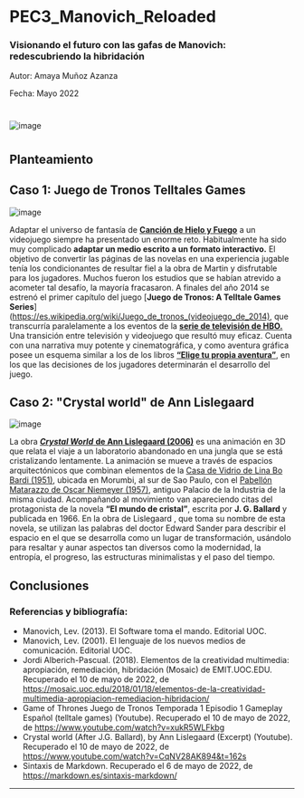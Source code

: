 # PEC3_Manovich_Reloaded
### Visionando el futuro con las gafas de Manovich: redescubriendo la hibridación

Autor: Amaya Muñoz Azanza

Fecha: Mayo 2022

#

![image](https://user-images.githubusercontent.com/104756604/167637953-ecb0f5b9-0751-4a2e-ae7f-09400738d443.png)



#

## Planteamiento

## Caso 1: Juego de Tronos Telltales Games

![image](https://user-images.githubusercontent.com/104756604/167640173-03fd7632-3057-4f48-9292-2ba884db44cb.png)

Adaptar el universo de fantasía de [**Canción de Hielo y Fuego**](https://es.wikipedia.org/wiki/Canci%C3%B3n_de_hielo_y_fuego) a un videojuego siempre ha presentado un enorme reto. Habitualmente ha sido muy complicado **adaptar un medio escrito a un formato interactivo.** El objetivo de convertir las páginas de las novelas en una experiencia jugable tenía los condicionantes de resultar fiel a la obra de Martin y disfrutable para los jugadores. Muchos fueron los estudios que se habían atrevido a acometer  tal desafío, la mayoría fracasaron.
A finales del año 2014 se estrenó el primer capítulo del juego [**Juego de Tronos: A Telltale Games Series**](https://es.wikipedia.org/wiki/Juego_de_tronos_(videojuego_de_2014), que transcurría paralelamente a los eventos de la [**serie de televisión de HBO.**](https://es.wikipedia.org/wiki/Game_of_Thrones) Una transición entre televisión y videojuego que resultó muy eficaz. Cuenta con una narrativa muy potente y cinematográfica, y como aventura gráfica posee un esquema similar a los de los libros [**“Elige tu propia aventura”**](https://es.wikipedia.org/wiki/Elige_tu_propia_aventura), en los que las decisiones de los jugadores determinarán el desarrollo del juego.

## Caso 2: "Crystal world" de Ann Lislegaard
  ![image](https://user-images.githubusercontent.com/104756604/167624945-65a7f385-7328-4e1c-a008-0daaa9884363.png)

  La obra [***Crystal World*** **de Ann Lislegaard (2006)**](https://www.youtube.com/watch?v=CqNV28AK894) es una animación en 3D que relata el viaje a un laboratorio abandonado en una jungla que se está cristalizando lentamente. La animación se mueve a través de espacios arquitectónicos que combinan elementos de la [Casa de Vidrio de Lina Bo Bardi (1951)](https://www.youtube.com/watch?v=8RDMVHuKGN8&t=1s),  ubicada en Morumbi, al sur de Sao Paulo, con el [Pabellón Matarazzo de Oscar Niemeyer (1957)](https://www.youtube.com/watch?v=aR-6DpASWwc), antiguo Palacio de la Industria de la misma ciudad.
  Acompañando al movimiento van apareciendo citas del protagonista de la novela **“El mundo de cristal”**, escrita por **J. G. Ballard** y publicada en 1966. En la obra de Lislegaard , que toma su nombre de esta novela, se utilizan las palabras del doctor Edward Sander para describir el espacio en el que se desarrolla como un lugar de transformación, usándolo para resaltar y aunar aspectos tan diversos como la modernidad, la entropía, el progreso, las estructuras minimalistas y el paso del tiempo.
  
  ## Conclusiones
  




### Referencias y bibliografía:
- Manovich, Lev. (2013). El Software toma el mando. Editorial UOC.
- Manovich, Lev. (2001). El lenguaje de los nuevos medios de comunicación. Editorial UOC.
- Jordi Alberich-Pascual. (2018). Elementos de la creatividad multimedia: apropiación, remediación, hibridación (Mosaic) de EMIT.UOC.EDU. Recuperado el 10 de mayo de 2022, de https://mosaic.uoc.edu/2018/01/18/elementos-de-la-creatividad-multimedia-apropiacion-remediacion-hibridacion/
- Game of Thrones Juego de Tronos Temporada 1 Episodio 1 Gameplay Español (telltale games) (Youtube). Recuperado el 10 de mayo de 2022, de https://www.youtube.com/watch?v=xukR5WLFkbg
- Crystal world (After J.G. Ballard), by Ann Lislegaard (Excerpt) (Youtube). Recuperado el 10 de mayo de 2022, de https://www.youtube.com/watch?v=CqNV28AK894&t=162s
- Sintaxis de Markdown. Recuperado el 6 de mayo de 2022, de https://markdown.es/sintaxis-markdown/

---


